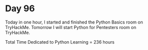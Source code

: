 # Day 96
Today in one hour, I started and finished the Python Basics room on TryHackMe. Tomorrow I will start Python for Pentesters room on TryHackMe. 

Total Time Dedicated to Python Learning = 236 hours
